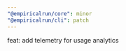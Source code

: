 ```yaml
---
"@empiricalrun/core": minor
"@empiricalrun/cli": patch
---
```


feat: add telemetry for usage analytics
